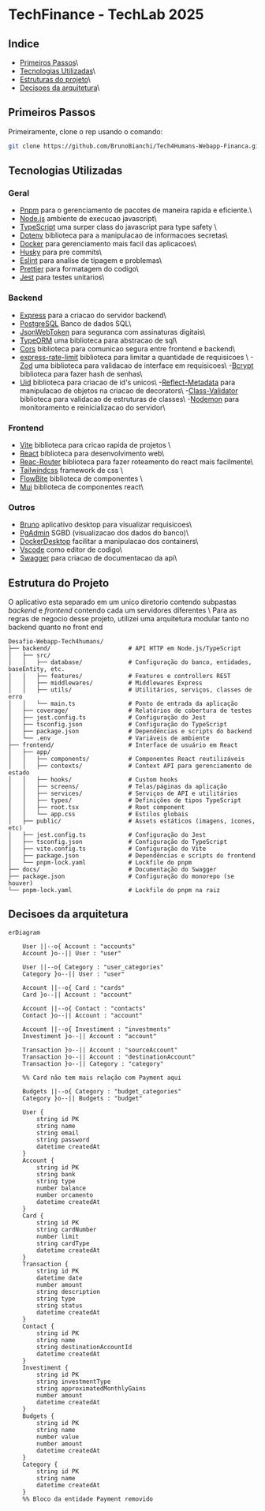 # TechFinance - TechLab 2025

## Indice

- [Primeiros Passos](#-primeiros-passos)\\
- [Tecnologias Utilizadas](#-tecnologias-utilizadas)\\
- [Estruturas do projeto](#-estruturas-do-projeto)\\
- [Decisoes da arquitetura](#-decisoes-da-arquitetura)\\
## Primeiros Passos

Primeiramente, clone o rep usando o comando:

```sh
git clone https://github.com/BrunoBianchi/Tech4Humans-Webapp-Financa.git
```

## Tecnologias Utilizadas

### Geral

- [Pnpm](https://pnpm.io/pt/) para o gerenciamento de pacotes de maneira rapida e eficiente.\\
- [Node.js](https://nodejs.org/pt) ambiente de execucao javascript\\
- [TypeScript](https://www.typescriptlang.org) uma surper class do javascript para type safety \\
- [Dotenv](https://www.npmjs.com/package/dotenv) biblioteca para a manipulacao de informacoes secretas\\
- [Docker](https://www.docker.com) para gerenciamento mais facil das aplicacoes\\
- [Husky](https://typicode.github.io/husky/) para pre commits\\
- [Eslint](https://eslint.org) para analise de tipagem e problemas\\
- [Prettier](https://prettier.io) para formatagem do codigo\\
- [Jest](https://jestjs.io/pt-BR/) para testes unitarios\\

### Backend

- [Express](https://expressjs.com/pt-br/) para a criacao do servidor backend\\
- [PostgreSQL](https://www.postgresql.org) Banco de dados SQL\\
- [JsonWebToken](https://www.npmjs.com/package/jsonwebtoken) para seguranca com assinaturas digitais\\
- [TypeORM](https://typeorm.io) uma biblioteca para abstracao de sql\\
- [Cors](https://typeorm.io) biblioteca para comunicao segura entre frontend e backend\\
- [express-rate-limit](https://www.npmjs.com/package/express-rate-limit) biblioteca para limitar a quantidade de requisicoes \\
-[Zod](https://zod.dev) uma biblioteca para validacao de interface em requisicoes\\
-[Bcrypt](https://www.npmjs.com/package/bcrypt) biblioteca para fazer hash de senhas\\
- [Uid](https://www.npmjs.com/package/uid) biblioteca para criacao de id's unicos\\
-[Reflect-Metadata](https://www.npmjs.com/package/reflect-metadata) para manipulacao de objetos na criacao de decorators\\
-[Class-Validator](https://www.npmjs.com/package/class-validator) biblioteca para validacao de estruturas de classes\\
-[Nodemon](https://nodemon.io) para monitoramento e reinicializacao do servidor\\

### Frontend

- [Vite](https://vite.dev) biblioteca para cricao rapida de projetos \\
- [React](https://react.dev) biblioteca para desenvolvimento web\\
- [Reac-Router](https://reactrouter.com) biblioteca para fazer roteamento do react mais facilmente\\
- [Tailwindcss](https://tailwindcss.com) framework de css \\
- [FlowBite](https://flowbite.com) biblioteca de componentes \\
- [Mui](https://mui.com) biblioteca de componentes react\\

### Outros

- [Bruno](https://www.usebruno.com) aplicativo desktop para visualizar requisicoes\\
- [PgAdmin](https://www.pgadmin.org) SGBD (visualizacao dos dados do banco)\\
- [DockerDesktop](https://www.docker.com) facilitar a manipulacao dos containers\\
- [Vscode](https://code.visualstudio.com) como editor de codigo\\
- [Swagger](https://swagger-autogen.github.io/docs/) para criacao de documentacao da api\\

## Estrutura do Projeto

O aplicativo esta separado em um unico diretorio contendo subpastas *backend* e *frontend* contendo cada um servidores diferentes \\
Para as regras de negocio desse projeto, utilizei uma arquitetura modular tanto no backend quanto no front end


```
Desafio-Webapp-Tech4humans/
├── backend/                      # API HTTP em Node.js/TypeScript
│   ├── src/
│   │   ├── database/             # Configuração do banco, entidades, baseEntity, etc.
│   │   ├── features/             # Features e controllers REST
│   │   ├── middlewares/          # Middlewares Express
│   │   ├── utils/                # Utilitários, serviços, classes de erro
│   │   └── main.ts               # Ponto de entrada da aplicação
│   ├── coverage/                 # Relatórios de cobertura de testes
│   ├── jest.config.ts            # Configuração do Jest
│   ├── tsconfig.json             # Configuração do TypeScript
│   ├── package.json              # Dependências e scripts do backend
│   └── .env                      # Variáveis de ambiente
├── frontend/                     # Interface de usuário em React
│   ├── app/
│   │   ├── components/           # Componentes React reutilizáveis
│   │   ├── contexts/             # Context API para gerenciamento de estado
│   │   ├── hooks/                # Custom hooks
│   │   ├── screens/              # Telas/páginas da aplicação
│   │   ├── services/             # Serviços de API e utilitários
│   │   ├── types/                # Definições de tipos TypeScript
│   │   ├── root.tsx              # Root component
│   │   └── app.css               # Estilos globais
│   ├── public/                   # Assets estáticos (imagens, ícones, etc)
│   ├── jest.config.ts            # Configuração do Jest
│   ├── tsconfig.json             # Configuração do TypeScript
│   ├── vite.config.ts            # Configuração do Vite
│   ├── package.json              # Dependências e scripts do frontend
│   └── pnpm-lock.yaml            # Lockfile do pnpm
├── docs/                         # Documentação do Swagger
├── package.json                  # Configuração do monorepo (se houver)
└── pnpm-lock.yaml                # Lockfile do pnpm na raiz
```

## Decisoes da arquitetura



```mermaid
erDiagram

    User ||--o{ Account : "accounts"
    Account }o--|| User : "user"

    User ||--o{ Category : "user_categories"
    Category }o--|| User : "user"

    Account ||--o{ Card : "cards"
    Card }o--|| Account : "account"

    Account ||--o{ Contact : "contacts"
    Contact }o--|| Account : "account"

    Account ||--o{ Investiment : "investments"
    Investiment }o--|| Account : "account"

    Transaction }o--|| Account : "sourceAccount"
    Transaction }o--|| Account : "destinationAccount"
    Transaction }o--|| Category : "category"

    %% Card não tem mais relação com Payment aqui

    Budgets ||--o{ Category : "budget_categories"
    Category }o--|| Budgets : "budget"

    User {
        string id PK
        string name
        string email
        string password
        datetime createdAt
    }
    Account {
        string id PK
        string bank
        string type
        number balance
        number orcamento
        datetime createdAt
    }
    Card {
        string id PK
        string cardNumber
        number limit
        string cardType
        datetime createdAt
    }
    Transaction {
        string id PK
        datetime date
        number amount
        string description
        string type
        string status
        datetime createdAt
    }
    Contact {
        string id PK
        string name
        string destinationAccountId
        datetime createdAt
    }
    Investiment {
        string id PK
        string investmentType
        string approximatedMonthlyGains
        number amount
        datetime createdAt
    }
    Budgets {
        string id PK
        string name
        number value
        number amount
        datetime createdAt
    }
    Category {
        string id PK
        string name
        datetime createdAt
    }
    %% Bloco da entidade Payment removido
```
